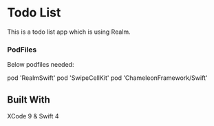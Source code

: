 # Todo List

This is a todo list app which is using Realm.

### PodFiles

Below podfiles needed:

pod 'RealmSwift'
pod 'SwipeCellKit'
pod 'ChameleonFramework/Swift'


## Built With

XCode 9 & Swift 4

